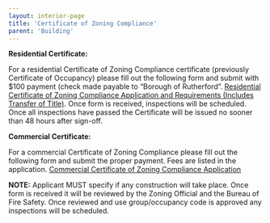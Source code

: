 ```yaml
---
layout: interior-page
title: 'Certificate of Zoning Compliance'
parent: 'Building'
---
```


**Residential Certificate:**

For a residential Certificate of Zoning Compliance certificate (previously Certificate of Occupancy) please
fill out the following form and submit with $100 payment (check made payable to “Borough of
Rutherford”. [Residential Certificate of Zoning Compliance Application and Requirements (Includes Transfer of Title)](https://storage.googleapis.com/static.rutherford-nj.com/building/Building%20Dept%20Forms/CO%20CZC%20Residential%20Application%20Form-with%20checklist-Form.pdf). Once form is received, inspections will be scheduled. Once all inspections have passed the
Certificate will be issued no sooner than 48 hours after sign-off.

**Commercial Certificate:**

For a commercial Certificate of Zoning Compliance please fill out the following form and submit the proper payment. Fees are listed in the application.  [Commercial Certificate of Zoning Compliance Application](https://storage.googleapis.com/static.rutherford-nj.com/building/Building%20Dept%20Forms/09_Commercial%20CZC%20Form-2023.pdf)

**NOTE:** Applicant MUST specify if any construction will take place. Once form is received it will
be reviewed by the Zoning Official and the Bureau of Fire Safety. Once reviewed and use
group/occupancy code is approved any inspections will be scheduled.

